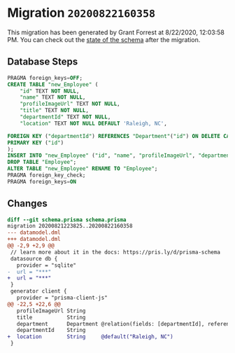 # Migration `20200822160358`

This migration has been generated by Grant Forrest at 8/22/2020, 12:03:58 PM.
You can check out the [state of the schema](./schema.prisma) after the migration.

## Database Steps

```sql
PRAGMA foreign_keys=OFF;
CREATE TABLE "new_Employee" (
    "id" TEXT NOT NULL,
    "name" TEXT NOT NULL,
    "profileImageUrl" TEXT NOT NULL,
    "title" TEXT NOT NULL,
    "departmentId" TEXT NOT NULL,
    "location" TEXT NOT NULL DEFAULT 'Raleigh, NC',

FOREIGN KEY ("departmentId") REFERENCES "Department"("id") ON DELETE CASCADE ON UPDATE CASCADE,
PRIMARY KEY ("id")
);
INSERT INTO "new_Employee" ("id", "name", "profileImageUrl", "departmentId", "title") SELECT "id", "name", "profileImageUrl", "departmentId", "title" FROM "Employee";
DROP TABLE "Employee";
ALTER TABLE "new_Employee" RENAME TO "Employee";
PRAGMA foreign_key_check;
PRAGMA foreign_keys=ON
```

## Changes

```diff
diff --git schema.prisma schema.prisma
migration 20200821223825..20200822160358
--- datamodel.dml
+++ datamodel.dml
@@ -2,9 +2,9 @@
 // learn more about it in the docs: https://pris.ly/d/prisma-schema
 datasource db {
   provider = "sqlite"
-  url = "***"
+  url = "***"
 }
 generator client {
   provider = "prisma-client-js"
@@ -22,5 +22,6 @@
   profileImageUrl String
   title           String
   department      Department @relation(fields: [departmentId], references: [id])
   departmentId    String
+  location        String     @default("Raleigh, NC")
 }
```


